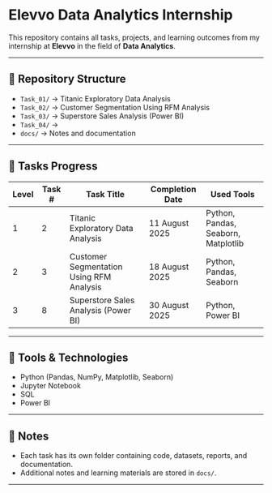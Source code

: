 # Elevvo Data Analytics Internship  

This repository contains all tasks, projects, and learning outcomes from my internship at **Elevvo** in the field of **Data Analytics**.  

---

## 📂 Repository Structure  
- `Task_01/` → Titanic Exploratory Data Analysis
- `Task_02/` → Customer Segmentation Using RFM Analysis  
- `Task_03/` → Superstore Sales Analysis (Power BI)
- `Task_04/` → 
- `docs/` → Notes and documentation  

---

## 📑 Tasks Progress  

| Level   | Task # | Task Title                                 | Completion Date | Used Tools                              |
|---------|--------|--------------------------------------------|-----------------|-----------------------------------------|
| 1       | 2      | Titanic Exploratory Data Analysis          | 11 August 2025  | Python, Pandas, Seaborn, Matplotlib     |
| 2       | 3      | Customer Segmentation Using RFM Analysis   | 18 August 2025  | Python, Pandas, Seaborn                 |
| 3       | 8      | Superstore Sales Analysis (Power BI)       | 30 August 2025  | Python, Power BI                        |

---

## 🚀 Tools & Technologies  
- Python (Pandas, NumPy, Matplotlib, Seaborn)  
- Jupyter Notebook  
- SQL  
- Power BI  

---

## 📌 Notes  
- Each task has its own folder containing code, datasets, reports, and documentation.  
- Additional notes and learning materials are stored in `docs/`.  

---
